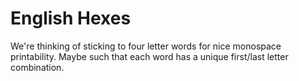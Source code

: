 # English Hexes

We're thinking of sticking to four letter words for nice monospace
printability. Maybe such that each word has a unique first/last letter
combination.